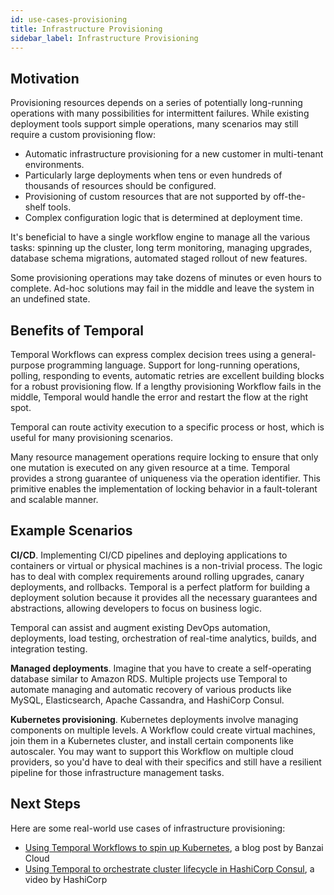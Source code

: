 ```yaml
---
id: use-cases-provisioning
title: Infrastructure Provisioning
sidebar_label: Infrastructure Provisioning
---
```


## Motivation

Provisioning resources depends on a series of potentially long-running operations with many possibilities for intermittent failures. While existing deployment tools support simple operations, many scenarios may still require a custom provisioning flow:

- Automatic infrastructure provisioning for a new customer in multi-tenant environments.
- Particularly large deployments when tens or even hundreds of thousands of resources should be configured.
- Provisioning of custom resources that are not supported by off-the-shelf tools.
- Complex configuration logic that is determined at deployment time.

It's beneficial to have a single workflow engine to manage all the various tasks: spinning up the cluster, long term monitoring, managing upgrades, database schema migrations, automated staged rollout of new features.

Some provisioning operations may take dozens of minutes or even hours to complete. Ad-hoc solutions may fail in the middle and leave the system in an undefined state.

## Benefits of Temporal

Temporal Workflows can express complex decision trees using a general-purpose programming language. Support for long-running operations, polling, responding to events, automatic retries are excellent building blocks for a robust provisioning flow. If a lengthy provisioning Workflow fails in the middle, Temporal would handle the error and restart the flow at the right spot.

Temporal can route activity execution to a specific process or host, which is useful for many provisioning scenarios.

Many resource management operations require locking to ensure that only one mutation is executed on any given resource at a time. Temporal provides a strong guarantee of uniqueness via the operation identifier. This primitive enables the implementation of locking behavior in a fault-tolerant and scalable manner.

## Example Scenarios

**CI/CD**. Implementing CI/CD pipelines and deploying applications to containers or virtual or physical machines is a non-trivial process. The logic has to deal with complex requirements around rolling upgrades, canary deployments, and rollbacks. Temporal is a perfect platform for building a deployment solution because it provides all the necessary guarantees and abstractions, allowing developers to focus on business logic.

Temporal can assist and augment existing DevOps automation, deployments, load testing, orchestration of real-time analytics, builds, and integration testing.

**Managed deployments**. Imagine that you have to create a self-operating database similar to Amazon RDS. Multiple projects use Temporal to automate managing and automatic recovery of various products like MySQL, Elasticsearch, Apache Cassandra, and HashiCorp Consul.

**Kubernetes provisioning**. Kubernetes deployments involve managing components on multiple levels. A Workflow could create virtual machines, join them in a Kubernetes cluster, and install certain components like autoscaler. You may want to support this Workflow on multiple cloud providers, so you'd have to deal with their specifics and still have a resilient pipeline for those infrastructure management tasks.

## Next Steps

Here are some real-world use cases of infrastructure provisioning:

 * [Using Temporal Workflows to spin up Kubernetes](https://banzaicloud.com/blog/introduction-to-cadence/), a blog post by Banzai Cloud
 * [Using Temporal to orchestrate cluster lifecycle in HashiCorp Consul](https://www.youtube.com/watch?v=kDlrM6sgk2k&feature=youtu.be&t=1188), a video by HashiCorp
